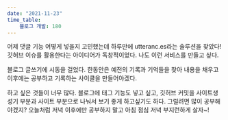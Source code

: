 ```yaml
---
date: "2021-11-23"
time_table: 
    블로그 개발: 180
---
```


어제 댓글 기능 어떻게 넣을지 고민했는데 하루만에 utteranc.es라는 솔루션을 찾았다! 깃허브 이슈를 활용한다는 아이디어가 독창적이었다. 나도 이런 서비스를 만들고 싶다.

블로그 글쓰기에 시동을 걸었다. 한동안은 예전의 기록과 기억들을 찾아 내용을 채우고 이후에는 공부하고 기록하는 사이클을 만들어야겠다. 

하고 싶은 것들이 너무 많다. 블로그에 태그 기능도 넣고 싶고, 깃허브 커밋을 사이트생성기 부분과 사이트 부분으로 나눠서 보기 좋게 하고싶기도 하다. 그럴려면 많이 공부해야겠지? 오늘처럼 저녁 이후에만 공부하지 말고 아침 점심 저녁 부지런하게 살자~!

